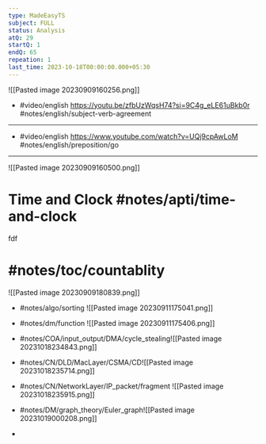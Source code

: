 ```yaml
---
type: MadeEasyTS
subject: FULL
status: Analysis
atQ: 29
startQ: 1
endQ: 65
repeation: 1
last_time: 2023-10-18T00:00:00.000+05:30
---
```

![[Pasted image 20230909160256.png]]
- #video/english https://youtu.be/zfbUzWqsH74?si=9C4g_eLE61uBkb0r #notes/english/subject-verb-agreement
---

- #video/english https://www.youtube.com/watch?v=UQj9cpAwLoM
  #notes/english/preposition/go 
---

![[Pasted image 20230909160500.png]]

# Time and Clock #notes/apti/time-and-clock 
fdf

# #notes/toc/countablity 
![[Pasted image 20230909180839.png]]

- #notes/algo/sorting ![[Pasted image 20230911175041.png]]

- #notes/dm/function ![[Pasted image 20230911175406.png]]

- #notes/COA/input_output/DMA/cycle_stealing![[Pasted image 20231018234843.png]]
- #notes/CN/DLD/MacLayer/CSMA/CD![[Pasted image 20231018235714.png]]
- #notes/CN/NetworkLayer/IP_packet/fragment ![[Pasted image 20231018235915.png]]
- #notes/DM/graph_theory/Euler_graph![[Pasted image 20231019000208.png]]
- 